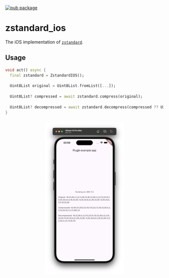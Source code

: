 [![pub package](https://img.shields.io/pub/v/zstandard_ios.svg)](https://pub.dev/packages/zstandard_ios)

# zstandard_ios

The iOS implementation of [`zstandard`](https://pub.dev/packages/zstandard).

## Usage

```dart
void act() async {
  final zstandard = ZstandardIOS();

  Uint8List original = Uint8List.fromList([...]);

  Uint8List? compressed = await zstandard.compress(original);
  
  Uint8List? decompressed = await zstandard.decompress(compressed ?? Uint8List(0));
}
```

<p align="center"><img width="50%" vspace="10" src="https://github.com/landamessenger/zstandard/blob/master/zstandard_ios/images/sample.png"></p>
